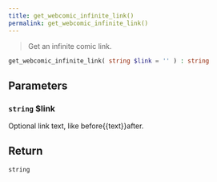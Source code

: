 ```yaml
---
title: get_webcomic_infinite_link()
permalink: get_webcomic_infinite_link()
---
```


> Get an infinite comic link.

```php
get_webcomic_infinite_link( string $link = '' ) : string
```

## Parameters

### `string` $link
Optional link text, like before\{\{text}}after.

## Return

`string`
